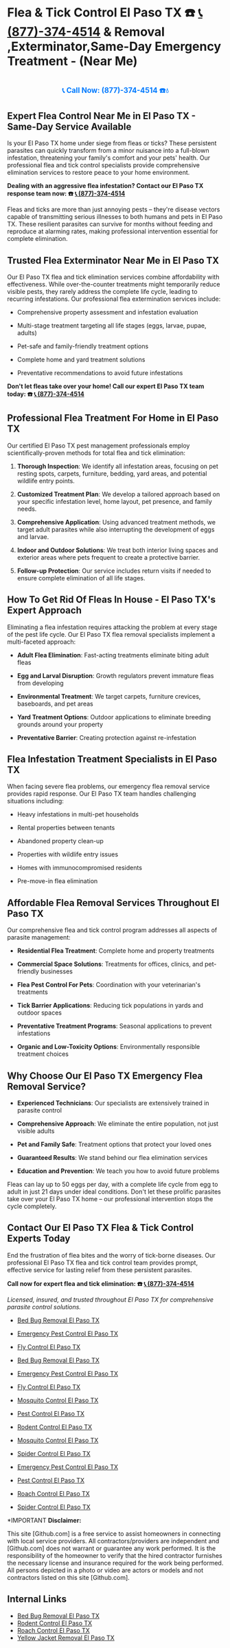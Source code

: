 # Flea & Tick Control El Paso TX ☎️ [📞 (877)-374-4514](https://pest-control-4514.netlify.app) & Removal ,Exterminator,Same-Day Emergency Treatment - (Near Me) 
# 

<p align="center" style="font-size: 1.2em; font-weight: bold; margin: 20px 0;">
  <a href="https://pest-control-4514.netlify.app" target="_blank" style="color: #007BFF; text-decoration: none;">📞 Call Now: (877)-374-4514 ☎️💧</a>
</p>

## Expert Flea Control Near Me in El Paso TX - Same-Day Service Available

Is your El Paso TX home under siege from fleas or ticks? These persistent parasites can quickly transform from a minor nuisance into a full-blown infestation, threatening your family's comfort and your pets' health. Our professional flea and tick control specialists provide comprehensive elimination services to restore peace to your home environment.

**Dealing with an aggressive flea infestation? Contact our El Paso TX response team now: ☎️ [📞 (877)-374-4514](https://pest-control-4514.netlify.app)**

Fleas and ticks are more than just annoying pests – they're disease vectors capable of transmitting serious illnesses to both humans and pets in El Paso TX. These resilient parasites can survive for months without feeding and reproduce at alarming rates, making professional intervention essential for complete elimination.

## Trusted Flea Exterminator Near Me in El Paso TX

Our El Paso TX flea and tick elimination services combine affordability with effectiveness. While over-the-counter treatments might temporarily reduce visible pests, they rarely address the complete life cycle, leading to recurring infestations. Our professional flea extermination services include:

- Comprehensive property assessment and infestation evaluation  

- Multi-stage treatment targeting all life stages (eggs, larvae, pupae, adults)  

- Pet-safe and family-friendly treatment options  

- Complete home and yard treatment solutions  

- Preventative recommendations to avoid future infestations  

**Don't let fleas take over your home! Call our expert El Paso TX team today: ☎️ [📞 (877)-374-4514](https://pest-control-4514.netlify.app)**

## Professional Flea Treatment For Home in El Paso TX

Our certified El Paso TX pest management professionals employ scientifically-proven methods for total flea and tick elimination:

1. **Thorough Inspection**: We identify all infestation areas, focusing on pet resting spots, carpets, furniture, bedding, yard areas, and potential wildlife entry points.  

2. **Customized Treatment Plan**: We develop a tailored approach based on your specific infestation level, home layout, pet presence, and family needs.  

3. **Comprehensive Application**: Using advanced treatment methods, we target adult parasites while also interrupting the development of eggs and larvae.  

4. **Indoor and Outdoor Solutions**: We treat both interior living spaces and exterior areas where pets frequent to create a protective barrier.  

5. **Follow-up Protection**: Our service includes return visits if needed to ensure complete elimination of all life stages.  

## How To Get Rid Of Fleas In House - El Paso TX's Expert Approach

Eliminating a flea infestation requires attacking the problem at every stage of the pest life cycle. Our El Paso TX flea removal specialists implement a multi-faceted approach:

- **Adult Flea Elimination**: Fast-acting treatments eliminate biting adult fleas  

- **Egg and Larval Disruption**: Growth regulators prevent immature fleas from developing  

- **Environmental Treatment**: We target carpets, furniture crevices, baseboards, and pet areas  

- **Yard Treatment Options**: Outdoor applications to eliminate breeding grounds around your property  

- **Preventative Barrier**: Creating protection against re-infestation  

## Flea Infestation Treatment Specialists in El Paso TX

When facing severe flea problems, our emergency flea removal service provides rapid response. Our El Paso TX team handles challenging situations including:

- Heavy infestations in multi-pet households  

- Rental properties between tenants  

- Abandoned property clean-up  

- Properties with wildlife entry issues  

- Homes with immunocompromised residents  

- Pre-move-in flea elimination  

## Affordable Flea Removal Services Throughout El Paso TX

Our comprehensive flea and tick control program addresses all aspects of parasite management:

- **Residential Flea Treatment**: Complete home and property treatments  

- **Commercial Space Solutions**: Treatments for offices, clinics, and pet-friendly businesses  

- **Flea Pest Control For Pets**: Coordination with your veterinarian's treatments  

- **Tick Barrier Applications**: Reducing tick populations in yards and outdoor spaces  

- **Preventative Treatment Programs**: Seasonal applications to prevent infestations  

- **Organic and Low-Toxicity Options**: Environmentally responsible treatment choices  

## Why Choose Our El Paso TX Emergency Flea Removal Service?

- **Experienced Technicians**: Our specialists are extensively trained in parasite control  

- **Comprehensive Approach**: We eliminate the entire population, not just visible adults  

- **Pet and Family Safe**: Treatment options that protect your loved ones  

- **Guaranteed Results**: We stand behind our flea elimination services  

- **Education and Prevention**: We teach you how to avoid future problems  

Fleas can lay up to 50 eggs per day, with a complete life cycle from egg to adult in just 21 days under ideal conditions. Don't let these prolific parasites take over your El Paso TX home – our professional intervention stops the cycle completely.

## Contact Our El Paso TX Flea & Tick Control Experts Today

End the frustration of flea bites and the worry of tick-borne diseases. Our professional El Paso TX flea and tick control team provides prompt, effective service for lasting relief from these persistent parasites.

**Call now for expert flea and tick elimination: ☎️ [📞 (877)-374-4514](https://pest-control-4514.netlify.app)**

*Licensed, insured, and trusted throughout El Paso TX for comprehensive parasite control solutions.*


- [Bed Bug Removal El Paso TX](https://github.com/allyoucaneatsushiin/plumbing-texas/blob/main/Bed-Bug-Removal-El-Paso-TX-877-374-4514-Exterminator-Same-Day-Emergency-Treatment-Near-Me.md)
- [Emergency Pest Control El Paso TX](https://github.com/allyoucaneatsushiin/plumbing-texas/blob/main/Emergency-Pest-Control-El-Paso-TX-877-374-4514-24-7-Fast-Response-Near-Me.md)
- [Fly Control El Paso TX](https://github.com/allyoucaneatsushiin/plumbing-texas/blob/main/Fly-Control-El-Paso-TX-877-374-4514-Prevention-Same-Day-Emergency-Treatment-Near-Me.md)


- [Bed Bug Removal El Paso TX](https://github.com/allyoucaneatsushiin/plumbing-texas/blob/main/Bed-Bug-Removal-El-Paso-TX-877-374-4514-Exterminator-Same-Day-Emergency-Treatment-Near-Me.md)
- [Emergency Pest Control El Paso TX](https://github.com/allyoucaneatsushiin/plumbing-texas/blob/main/Emergency-Pest-Control-El-Paso-TX-877-374-4514-24-7-Fast-Response-Near-Me.md)
- [Fly Control El Paso TX](https://github.com/allyoucaneatsushiin/plumbing-texas/blob/main/Fly-Control-El-Paso-TX-877-374-4514-Prevention-Same-Day-Emergency-Treatment-Near-Me.md)


- [Mosquito Control El Paso TX](https://github.com/allyoucaneatsushiin/plumbing-texas/blob/main/Mosquito-Control-El-Paso-TX-877-374-4514-Exterminator-Same-Day-Emergency-Treatment-Near-Me.md)
- [Pest Control El Paso TX](https://github.com/allyoucaneatsushiin/plumbing-texas/blob/main/Pest-Control-El-Paso-TX-877-374-4514-Exterminator-Same-Day-Emergency-Treatment-Near-Me.md)
- [Rodent Control El Paso TX](https://github.com/allyoucaneatsushiin/plumbing-texas/blob/main/Rodent-Control-El-Paso-TX-877-374-4514-Rat-Removal-Exterminator-Same-Day-Emergency-Treatment-Near-Me.md)


- [Mosquito Control El Paso TX](https://github.com/allyoucaneatsushiin/plumbing-texas/blob/main/Mosquito-Control-El-Paso-TX-877-374-4514-Exterminator-Same-Day-Emergency-Treatment-Near-Me.md)
- [Spider Control El Paso TX](https://github.com/allyoucaneatsushiin/plumbing-texas/blob/main/Spider-Control-El-Paso-TX-877-374-4514-Removal-Exterminator-Same-Day-Emergency-Treatment-Near-Me.md)
- [Emergency Pest Control El Paso TX](https://github.com/allyoucaneatsushiin/plumbing-texas/blob/main/Emergency-Pest-Control-El-Paso-TX-877-374-4514-24-7-Fast-Response-Near-Me.md)


- [Pest Control El Paso TX](https://github.com/allyoucaneatsushiin/plumbing-texas/blob/main/Pest-Control-El-Paso-TX-877-374-4514-Exterminator-Same-Day-Emergency-Treatment-Near-Me.md)
- [Roach Control El Paso TX](https://github.com/allyoucaneatsushiin/plumbing-texas/blob/main/Roach-Control-El-Paso-TX-877-374-4514-Removal-Exterminator-Same-Day-Emergency-Treatment-Near-Me.md)
- [Spider Control El Paso TX](https://github.com/allyoucaneatsushiin/plumbing-texas/blob/main/Spider-Control-El-Paso-TX-877-374-4514-Removal-Exterminator-Same-Day-Emergency-Treatment-Near-Me.md)


*IMPORTANT **Disclaimer:**  

This site [Github.com] is a free service to assist homeowners in connecting with local service providers. All contractors/providers are independent and [Github.com] does not warrant or guarantee any work performed. It is the responsibility of the homeowner to verify that the hired contractor furnishes the necessary license and insurance required for the work being performed. All persons depicted in a photo or video are actors or models and not contractors listed on this site [Github.com].


## Internal Links
- [Bed Bug Removal El Paso TX](https://github.com/allyoucaneatsushiin/plumbing-texas/blob/main/Bed-Bug-Removal-El-Paso-TX-877-374-4514-Exterminator-Same-Day-Emergency-Treatment-Near-Me.md)
- [Rodent Control El Paso TX](https://github.com/allyoucaneatsushiin/plumbing-texas/blob/main/Rodent-Control-El-Paso-TX-877-374-4514-Rat-Removal-Exterminator-Same-Day-Emergency-Treatment-Near-Me.md)
- [Roach Control El Paso TX](https://github.com/allyoucaneatsushiin/plumbing-texas/blob/main/Roach-Control-El-Paso-TX-877-374-4514-Removal-Exterminator-Same-Day-Emergency-Treatment-Near-Me.md)
- [Yellow Jacket Removal El Paso TX](https://github.com/allyoucaneatsushiin/plumbing-texas/blob/main/Yellow-Jacket-Removal-El-Paso-TX-877-374-4514-Exterminator-Same-Day-Emergency-Treatment-Near-Me.md)
